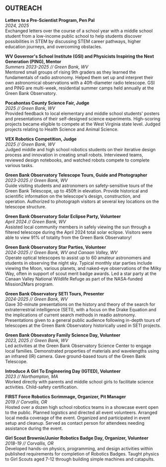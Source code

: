 ## OUTREACH
**Letters to a Pre-Scientist Program, Pen Pal**\
*2024, 2025*\
Exchanged letters over the course of a school year with a middle school student from a low-income public school to help students discover possibilities in STEM by discussing STEM career pathways, higher education journeys, and overcoming obstacles.


**WV Governor's School Institute (GSI) and Physicists Inspiring the Next Generation (PING), Mentor**\
*Summers 2023-2025 // Green Bank, WV*\
Mentored small groups of rising 9th graders as they learned the fundamentals of radio astronomy. Helped them set up and interpret their own astronomical observations with a 40ft-diameter radio telescope. GSI and PING are multi-week, residential summer camps held annually at the Green Bank Observatory.


**Pocahontas County Science Fair, Judge**\
*2025 // Green Bank, WV*\
Provided feedback to local elementary and middle school students' posters and presentations of their self-designed science experiments. High-scoring projects became eligible to compete at the West Virginia state level. Judged projects relating to Health Science and Animal Science. 


**VEX Robotics Competition, Judge**\
*2025 // Green Bank, WV*\
Judged middle and high school robotics students on their iterative design process and innovation in creating small robots. Interviewed teams, reviewed design notebooks, and watched robots compete to complete various tasks.


**Green Bank Observatory Telescope Tours, Guide and Photographer**\
*2023-2025 // Green Bank, WV*\
Guide visiting students and astronomers on safety-sensitive tours of the Green Bank Telescope, up to 450ft in elevation. Provide historical and scientific information on the telescope's design, construction, and operation. Authorized to photograph visitors at several key locations on the telescope structure.


**Green Bank Observatory Solar Eclipse Party, Volunteer**\
*April 2024 // Green Bank, WV*\
Assisted local community members in safely viewing the sun through a filtered telescope during the April 2024 total solar eclipse. Visitors were able to view 91% of totality from the Green Bank Observatory!


**Green Bank Observatory Star Parties, Volunteer**\
*2024-2025 // Green Bank, WV and Canaan Valley, WV*\
Operate optical telescopes to assist up to 60 amateur astronomers and students in observing the night sky. Typical monthly star parties include viewing the Moon, various planets, and naked-eye observations of the Milky Way, often in support of scout merit badge awards. Led a star party at the Canaan Valley National Wildlife Refuge as part of the NASA-funded Mission2Mars program.


**Green Bank Observatory SETI Tours, Presenter**\
*2024-2025 // Green Bank, WV*\
Gave 30-minute presentations on the history and theory of the search for extraterrestrial intelligence (SETI), with a focus on the Drake Equation and the implications of current search methods in readio astronomy. Presentations given to a general public audience following in-depth tours of telescopes at the Green Bank Observatory historically used in SETI projects.


**Green Bank Obsevatory Family Science Day, Volunteer**\
*2023, 2025 // Green Bank, WV*\
Led activities at the Green Bank Observatory Science Center to engage local families. Demonstrated properties of materials and wavelengths using an infrared (IR) camera. Gave ground-based tours of the Green Bank Telescope.


**Introduce A Girl To Engineering Day (IGTED), Volunteer**\
*2023 // Northampton, MA*\
Worked directly with parents and middle school girls to facilitate science activities. Child-safety certification.


**FIRST Force Robotics Scrimmage, Organizer, Pit Manager**\
*2019 // Corvallis, OR*\
Hosted over a dozen high school robotics teams in a showcase event open to the public. Planned logistics and directed all event volunteers. Arranged local media coverage of the event. Organized and participated in event setup and cleanup. Served as contact person for attendees needing assistance during the event.


**Girl Scout Brownie/Junior Robotics Badge Day, Organizer, Volunteer**\
*2018-19 // Corvallis, OR*\
Developed hands-on physics, programming, and design activities within published requirements for completion of Robotics Badges. Taught physics to Girl Scouts aged 7-12 through building simple machines and catapults.

